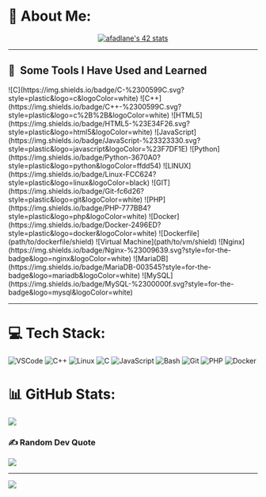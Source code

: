 
# 💫 About Me:


<p align="center">
  <a href="https://github.com/oakoudad/badge42">
    <img src="https://badge.mediaplus.ma/darkblue/afadlane" alt="afadlane's 42 stats">
  </a>
</p>

***
<h2> 🚀 &nbsp;Some Tools I Have Used and Learned</h2>
<p align="left">
![C](https://img.shields.io/badge/C-%2300599C.svg?style=plastic&logo=c&logoColor=white)
  ![C++](https://img.shields.io/badge/C++-%2300599C.svg?style=plastic&logo=c%2B%2B&logoColor=white)
  ![HTML5](https://img.shields.io/badge/HTML5-%23E34F26.svg?style=plastic&logo=html5&logoColor=white)
  ![JavaScript](https://img.shields.io/badge/JavaScript-%23323330.svg?style=plastic&logo=javascript&logoColor=%23F7DF1E)
  ![Python](https://img.shields.io/badge/Python-3670A0?style=plastic&logo=python&logoColor=ffdd54)
  ![LINUX](https://img.shields.io/badge/Linux-FCC624?style=plastic&logo=linux&logoColor=black)
  ![GIT](https://img.shields.io/badge/Git-fc6d26?style=plastic&logo=git&logoColor=white)
  ![PHP](https://img.shields.io/badge/PHP-777BB4?style=plastic&logo=php&logoColor=white)
  ![Docker](https://img.shields.io/badge/Docker-2496ED?style=plastic&logo=docker&logoColor=white)
  <!-- Replace the following two lines with the actual paths or URLs for Dockerfile and Virtual Machine icons -->
  ![Dockerfile](path/to/dockerfile/shield)
  ![Virtual Machine](path/to/vm/shield)
  ![Nginx](https://img.shields.io/badge/Nginx-%23009639.svg?style=for-the-badge&logo=nginx&logoColor=white)
  ![MariaDB](https://img.shields.io/badge/MariaDB-003545?style=for-the-badge&logo=mariadb&logoColor=white)
  ![MySQL](https://img.shields.io/badge/MySQL-%2300000f.svg?style=for-the-badge&logo=mysql&logoColor=white)
</p>

***

# 💻 Tech Stack:
![VSCode](https://img.shields.io/badge/VSCode-007ACC?style=plastic&logo=visual-studio-code&logoColor=white)
  ![C++](https://img.shields.io/badge/C++-%2300599C.svg?style=plastic&logo=c%2B%2B&logoColor=white)
  ![Linux](https://img.shields.io/badge/Linux-FCC624?style=plastic&logo=linux&logoColor=black)
  ![C](https://img.shields.io/badge/C-%2300599C.svg?style=plastic&logo=c&logoColor=white)
  ![JavaScript](https://img.shields.io/badge/JavaScript-%23323330.svg?style=plastic&logo=javascript&logoColor=%23F7DF1E)
  ![Bash](https://img.shields.io/badge/Bash-121011?style=plastic&logo=gnu-bash&logoColor=white)
  ![Git](https://img.shields.io/badge/Git-fc6d26?style=plastic&logo=git&logoColor=white)
  ![PHP](https://img.shields.io/badge/PHP-777BB4?style=plastic&logo=php&logoColor=white)
  ![Docker](https://img.shields.io/badge/Docker-2496ED?style=plastic&logo=docker&logoColor=white)
# 📊 GitHub Stats:
![](https://github-readme-stats.vercel.app/api/top-langs/?username=Abdeladim-Fadlane&theme=react&hide_border=false&include_all_commits=true&count_private=true&layout=compact)

### ✍️ Random Dev Quote
![](https://quotes-github-readme.vercel.app/api?type=horizontal&theme=radical)

---
[![](https://visitcount.itsvg.in/api?id=Abdeladim-Fadlane&icon=6&color=0)](https://visitcount.itsvg.in)

<!-- Proudly created with GPRM ( https://gprm.itsvg.in ) -->

<!-- Proudly created with GPRM ( https://gprm.itsvg.in ) -->

